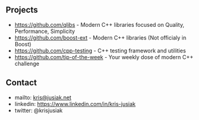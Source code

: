 ## Projects

- https://github.com/qlibs - Modern C++ libraries focused on Quality, Performance, Simplicity
- https://github.com/boost-ext - Modern C++ libraries (Not officialy in Boost)
- https://github.com/cpp-testing - C++ testing framework and utilities
- https://github.com/tip-of-the-week - Your weekly dose of modern C++ challenge

## Contact

- mailto: kris@jusiak.net
- linkedin: https://www.linkedin.com/in/kris-jusiak
- twitter: @krisjusiak
